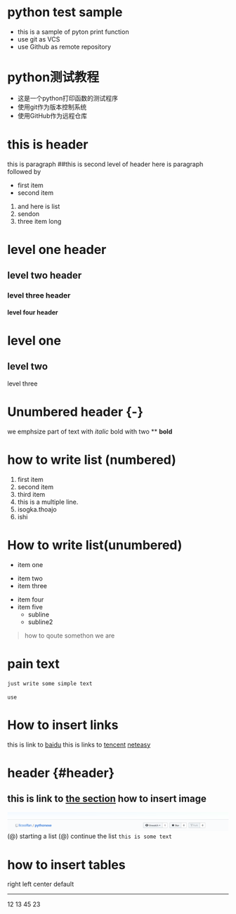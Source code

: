# python test sample
* this is a sample of pyton print function
* use git as VCS
* use Github as remote repository
# python测试教程
* 这是一个python打印函数的测试程序
* 使用git作为版本控制系统
* 使用GitHub作为远程仓库
# this is header
this is paragraph
##this is second level of header
here is paragraph followed by
* first item 
* second item
1. and here is list
2. sendon
3. three item long
# level one  header
## level two header
### level three  header
#### level four header
level one 
=========
level two
---------
level three

# Unumbered header {-}
we emphsize part of text with *italic*
bold with two ** **bold**

# how to write list (numbered)
1. first item
2. second item
3. third item
4. this is a multiple line.
5. isogka.thoajo
6. ishi    
# How to write list(unumbered)
* item one
- item two
- item three
* item four
* item five 
    - subline
    * subline2
> how to qoute somethon
> we are 
# pain text
    just write some simple text
`use `
# How to insert links
this is link to [baidu](http://www.baidu.com)
this is links to [tencent] [neteasy]

[tencent]: http://www.tencent.com
[neteasy]: http://www.163.com

# header {#header}
this is link to [the section](#header)
how to insert image
---------------------
![github](./github.png)
(@) starting a list
(@) continue the list
`this is some text`

how to insert tables
======================
right  left    center      default
-----  ----    ------      -------
12      13      45          23







